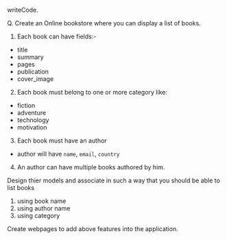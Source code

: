 writeCode.

Q. Create an Online bookstore where you can display a list of books.

1. Each book can have fields:-

- title
- summary
- pages
- publication
- cover_image

2. Each book must belong to one or more category like:

- fiction
- adventure
- technology
- motivation

3. Each book must have an author

- author will have `name`, `email`, `country`

4. An author can have multiple books authored by him.

Design thier models and associate in such a way that you should be able to list books

1. using book name
2. using author name
3. using category

Create webpages to add above features into the application.
